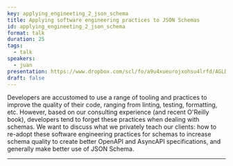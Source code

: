 ```yaml
---
key: applying_engineeting_2_json_schema
title: Applying software engineering practices to JSON Schemas
id: applying_engineeting_2_json_schema
format: talk
duration: 25
tags:
  - talk
speakers:
  - juan
presentation: https://www.dropbox.com/scl/fo/a9u4xueurojxohsu4lrfd/AGLD0oJPP6OK-Ved0eWSME8?dl=0&e=1&preview=software-engineering-practices-to-schemas.pdf&rlkey=msisvkx4h50902qvc052z9v3m&st=0mh3slll
draft: false
---
```


Developers are accustomed to use a range of tooling and practices to improve the quality of their code, ranging from linting, testing, formatting, etc. However, based on our consulting experience (and recent O'Reilly book), developers tend to forget these practices when dealing with schemas. We want to discuss what we privately teach our clients: how to re-adopt these software engineering practices for schemas to increase schema quality to create better OpenAPI and AsyncAPI specifications, and generally make better use of JSON Schema.

---


